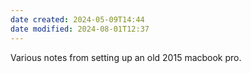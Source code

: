 ```yaml
---
date created: 2024-05-09T14:44
date modified: 2024-08-01T12:37
---
```


Various notes from setting up an old 2015 macbook pro. 